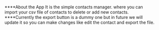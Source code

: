 ****About the App
It is the simple contacts manager. where you can import your csv file of contacts to delete or add new contacts. 
****Currently the export button is a dummy one but in future we will update it so you can make changes like edit the contact and export the file.
